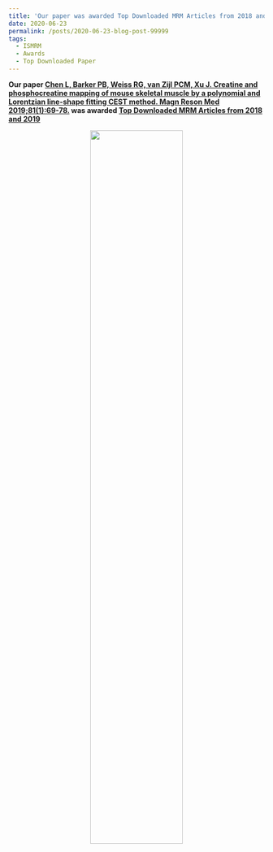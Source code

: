 ```yaml
---
title: 'Our paper was awarded Top Downloaded MRM Articles from 2018 and 2019'
date: 2020-06-23
permalink: /posts/2020-06-23-blog-post-99999
tags:
  - ISMRM
  - Awards
  - Top Downloaded Paper
---
```

<b>Our paper <a href='http://linchenmri.github.io/publications/7-Apr-2015-paper-title-number-100005' target="_blank">Chen L, Barker PB, Weiss RG, van Zijl PCM, Xu J. Creatine and phosphocreatine mapping of mouse skeletal muscle by a polynomial and Lorentzian line-shape fitting CEST method. Magn Reson Med 2019;81(1):69-78.</a> was awarded <a href='https://blog.ismrm.org/2020/06/23/top-downloaded-mrm-articles-from-2018-and-2019/' target="_blank"> Top Downloaded MRM Articles from 2018 and 2019</a></b><br>
<center><img width = "60%" src="http://linchenmri.github.io/files/MRM2-565x420.png" alt=""></center>